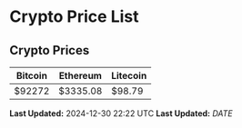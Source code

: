 # Crypto Price List

## Crypto Prices
| Bitcoin | Ethereum | Litecoin |
| ------- | -------- | -------- |
| $92272 | $3335.08 | $98.79 |
**Last Updated:** 2024-12-30 22:22 UTC
**Last Updated:** $DATE$
